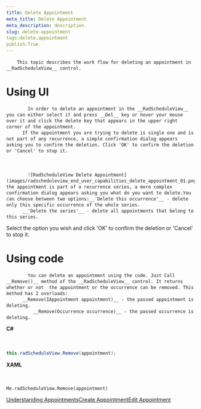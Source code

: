 ```yaml
---
title: Delete Appointment
meta_title: Delete Appointment
meta_description: description.
slug: delete-appointment
tags:delete,appointment
publish:True
---
```




        This topic describes the work flow for deleting an appointment in __RadScheduleView__ control.
      

# Using UI
            In order to delete an appointment in the __RadScheduleView__ you can either select it and press __Del__ key or hover your mouse over it and click the delete key that appears in the upper right corner of the appointment.
          If the appointment you are trying to delete is single one and is not part of any recurrence, a simple confirmation dialog appears asking you to confirm the deletion. Click 'OK' to confirm the deletion or 'Cancel' to stop it.


               
            ![RadScheduleView Delete Appointment](images/radscheduleview_end_user_capabilities_delete_appointment_01.png)If the appointment is part of a recurrence series, a more complex confirmation dialog appears asking you what do you want to delete.You can choose between two options:__'Delete this occurrence'__ - delete only this specific occurrence of the whole series.
          __'Delete the series'__ - delete all appointments that belong to this series.
          

Select the option you wish and click 'OK' to confirm the deletion or 'Cancel' to stop it.



# Using code


            You can delete an appointment using the code. Just Call __Remove()__ method of the __RadScheduleView__ control. It returns whether or not  the appointment or the occurrence can be removed. This method has 2 overloads:
          __Remove(IAppointment appointment)__ - the passed appointment is deleting.
              __Remove(Occurrence occurrence)__ - the passed occurrence is deleting.
              


 __C#__
    

```C#


this.radScheduleView.Remove(appointment);

```




 __XAML__
    

```XAML


Me.radScheduleView.Remove(appointment)

```

[Understanding Appointments](http://radscheduleview-getting-started-add-edit-delete-appointment.md)[Create Appointment](http://radscheduleview-end-user-capabilities-create-appointment.md)[Edit Appointment](http://radscheduleview-end-user-capabilities-edit-appointment.md)
